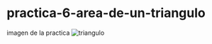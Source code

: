 # practica-6-area-de-un-triangulo
imagen de la practica
![triangulo](https://github.com/OswaldoSanchez144/practica-6-area-de-un-triangulo/assets/148667577/4a0ba0c7-7fbe-41a2-a5c9-5b68b926e0d5)
